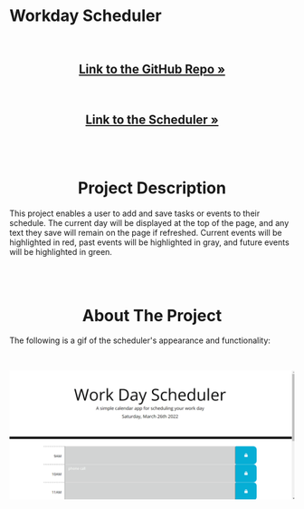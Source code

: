 # Workday Scheduler

<div>
  <p align="center">
    <br />
    <h2 align="center"><a href="https://github.com/cdfoye/Coding-Quiz"><strong>Link to the GitHub Repo »</strong></a></h2>
    <br />
    <h2 align="center"><a href=" https://cdfoye.github.io/Coding-Quiz/">Link to the Scheduler »</strong></a></h2>
    <br />
    <br />
  </p>
</div>

<!-- PROJECT DESCRIPTION -->
<h1 align="center"> Project Description</h1>

This project enables a user to add and save tasks or events to their schedule. The current day will be displayed at the top of the page, and any text they save will remain on the page if refreshed. Current events will be highlighted in red, past events will be highlighted in gray, and future events will be highlighted in green.

<br />
<br />

<!-- ABOUT THE PROJECT -->
<h1 align="center"> About The Project</h1>



The following is a gif of the scheduler's appearance and functionality:

<br />

![Coding Quiz Challenge](./Assets/Mockup.gif)
